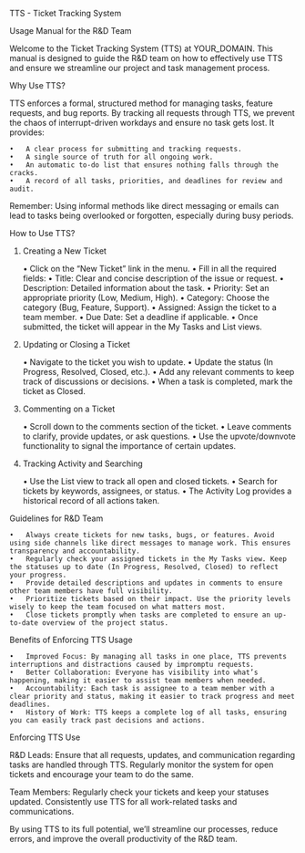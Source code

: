 TTS - Ticket Tracking System

Usage Manual for the R&D Team

Welcome to the Ticket Tracking System (TTS) at YOUR_DOMAIN. This manual is designed to guide the R&D team on how to effectively use TTS and ensure we streamline our project and task management process.

Why Use TTS?

TTS enforces a formal, structured method for managing tasks, feature requests, and bug reports. By tracking all requests through TTS, we prevent the chaos of interrupt-driven workdays and ensure no task gets lost. It provides:

	•	A clear process for submitting and tracking requests.
	•	A single source of truth for all ongoing work.
	•	An automatic to-do list that ensures nothing falls through the cracks.
	•	A record of all tasks, priorities, and deadlines for review and audit.

Remember: Using informal methods like direct messaging or emails can lead to tasks being overlooked or forgotten, especially during busy periods.

How to Use TTS?

1. Creating a New Ticket

	•	Click on the “New Ticket” link in the menu.
	•	Fill in all the required fields:
	•	Title: Clear and concise description of the issue or request.
	•	Description: Detailed information about the task.
	•	Priority: Set an appropriate priority (Low, Medium, High).
	•	Category: Choose the category (Bug, Feature, Support).
	•	Assigned: Assign the ticket to a team member.
	•	Due Date: Set a deadline if applicable.
	•	Once submitted, the ticket will appear in the My Tasks and List views.

2. Updating or Closing a Ticket

	•	Navigate to the ticket you wish to update.
	•	Update the status (In Progress, Resolved, Closed, etc.).
	•	Add any relevant comments to keep track of discussions or decisions.
	•	When a task is completed, mark the ticket as Closed.

3. Commenting on a Ticket

	•	Scroll down to the comments section of the ticket.
	•	Leave comments to clarify, provide updates, or ask questions.
	•	Use the upvote/downvote functionality to signal the importance of certain updates.

4. Tracking Activity and Searching

	•	Use the List view to track all open and closed tickets.
	•	Search for tickets by keywords, assignees, or status.
	•	The Activity Log provides a historical record of all actions taken.

Guidelines for R&D Team

	•	Always create tickets for new tasks, bugs, or features. Avoid using side channels like direct messages to manage work. This ensures transparency and accountability.
	•	Regularly check your assigned tickets in the My Tasks view. Keep the statuses up to date (In Progress, Resolved, Closed) to reflect your progress.
	•	Provide detailed descriptions and updates in comments to ensure other team members have full visibility.
	•	Prioritize tickets based on their impact. Use the priority levels wisely to keep the team focused on what matters most.
	•	Close tickets promptly when tasks are completed to ensure an up-to-date overview of the project status.

Benefits of Enforcing TTS Usage

	•	Improved Focus: By managing all tasks in one place, TTS prevents interruptions and distractions caused by impromptu requests.
	•	Better Collaboration: Everyone has visibility into what’s happening, making it easier to assist team members when needed.
	•	Accountability: Each task is assignee to a team member with a clear priority and status, making it easier to track progress and meet deadlines.
	•	History of Work: TTS keeps a complete log of all tasks, ensuring you can easily track past decisions and actions.

Enforcing TTS Use

R&D Leads: Ensure that all requests, updates, and communication regarding tasks are handled through TTS. Regularly monitor the system for open tickets and encourage your team to do the same.

Team Members: Regularly check your tickets and keep your statuses updated. Consistently use TTS for all work-related tasks and communications.

By using TTS to its full potential, we’ll streamline our processes, reduce errors, and improve the overall productivity of the R&D team.

